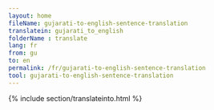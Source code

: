 ```yaml
---
layout: home
fileName: gujarati-to-english-sentence-translation
translatein: gujarati_to_english
folderName : translate
lang: fr
from: gu
to: en
permalink: /fr/gujarati-to-english-sentence-translation
tool: gujarati-to-english-sentence-translation
---
```

{% include section/translateinto.html %}